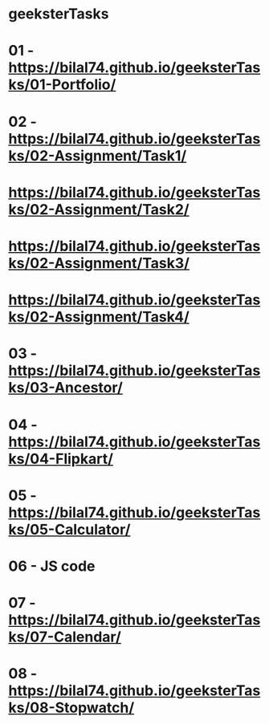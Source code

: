 # geeksterTasks
# 01 - https://bilal74.github.io/geeksterTasks/01-Portfolio/

# 02 - https://bilal74.github.io/geeksterTasks/02-Assignment/Task1/
#      https://bilal74.github.io/geeksterTasks/02-Assignment/Task2/
#      https://bilal74.github.io/geeksterTasks/02-Assignment/Task3/
#      https://bilal74.github.io/geeksterTasks/02-Assignment/Task4/

# 03 - https://bilal74.github.io/geeksterTasks/03-Ancestor/
# 04 - https://bilal74.github.io/geeksterTasks/04-Flipkart/
# 05 - https://bilal74.github.io/geeksterTasks/05-Calculator/
# 06 - JS code
# 07 - https://bilal74.github.io/geeksterTasks/07-Calendar/
# 08 - https://bilal74.github.io/geeksterTasks/08-Stopwatch/
